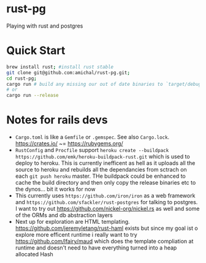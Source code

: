 # rust-pg
Playing with rust and postgres


# Quick Start
```bash
brew install rust; #install rust stable
git clone git@github.com:amichal/rust-pg.git;
cd rust-pg;
cargo run # build any missing our out of date binaries to `target/debug/...` and then run the main package (listed in Cargo.toml)
# or
cargo run --release 
```

# Notes for rails devs
* `Cargo.toml` is like a `Gemfile` or `.gemspec`. See also `Cargo.lock`. https://crates.io/ ~= https://rubygems.org/
* `RustConfig` and `Procfile` support  `heroku create --buildpack https://github.com/emk/heroku-buildpack-rust.git` which is used to deploy to heroku. This is currently inefficent as hell as it uploads all the source to heroku and rebuilds all the dependancies from sctrach on each `git push heroku` master. THe buildpack could be enhanced to cache the build directory and then only copy the release binaries etc to the dynos... bit it works for now
* This currently uses `https://github.com/iron/iron` as a web framework and `https://github.com/sfackler/rust-postgres` for talking to postgres. I want to try out https://github.com/nickel-org/nickel.rs as well and some of the ORMs and db abstraction layers
* Next up for exploration are HTML templating. https://github.com/jeremyletang/rust-haml exists but since my goal ist o explore more efficent runtime i really want to try https://github.com/lfairy/maud which does the template compliation at runtime and doesn't need to have everything turned into a heap allocated Hash

